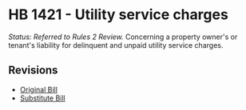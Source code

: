 # HB 1421 - Utility service charges
*Status: Referred to Rules 2 Review.*
Concerning a property owner's or tenant's liability for delinquent and unpaid utility service charges.

## Revisions
* [Original Bill](1/)
* [Substitute Bill](S/)